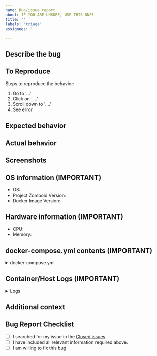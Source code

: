 ```yaml
---
name: Bug/issue report
about: IF YOU ARE UNSURE, USE THIS ONE!
title: ''
labels: 'triage'
assignees: ''

---
```


## Describe the bug

<!-- A clear and concise description of what the bug is. -->

## To Reproduce

Steps to reproduce the behavior:

1. Go to '...'
2. Click on '....'
3. Scroll down to '....'
4. See error

## Expected behavior

<!-- A clear and concise description of what you expected to happen. -->

## Actual behavior

<!-- A clear and concise description of what you expected to happen. -->

## Screenshots

<!-- If applicable, add screenshots to help explain your problem. -->

## OS information (IMPORTANT)

- OS:  <!-- e.g. Windows 10, Ubuntu, Synology DSM -->
- Project Zomboid Version:  <!--e.g. 0.1.5.1 -->
- Docker Image Version:  <!--e.g. 0.32.0 -->

## Hardware information (IMPORTANT)

- CPU:  <!-- e.g. quad core Intel, duo core AMD -->
- Memory:  <!-- e.g. 8GB, 16GB ddr3/4/5 -->

## docker-compose.yml contents (IMPORTANT)
<!-- markdownlint-disable-next-line -->
<details><summary>docker-compose.yml</summary>

```yaml
# docker-compose.yml contents here
```

</details>

## Container/Host Logs (IMPORTANT)
<!-- markdownlint-disable-next-line -->
<details><summary>Logs</summary>

```log
<!-- Insert logs here -->
```

</details>

## Additional context

<!-- Add any other context about the problem here. -->

## Bug Report Checklist

- [ ] I searched for my issue in the [Closed issues](https://github.com/indifferentbroccoli/valheim-server-docker/issues?q=is%3Aissue+is%3Aclosed)
- [ ] I have included all relevant information required above.
- [ ] I am willing to fix this bug
